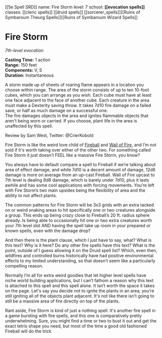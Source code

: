 [[5e Spell SRD]]
name: Fire Storm
level: 7
school: **[[evocation spells]]**
classes: [[cleric spells]]
         [[druid spells]]
         [[sorcerer_spells]][[Ruins of Symbaroum Theurg Spells]][[Ruins of Symbaroum Wizard Spells]]

# Fire Storm 
_7th-level evocation_ 

**Casting Time:** 1 action    
**Range:** 150 feet    
**Components:** V, S    
**Duration:** Instantaneous 

A storm made up of sheets of roaring flame appears in a location you choose within range. The area of the storm consists of up to ten 10-foot cubes, which you can arrange as you wish. Each cube must have at least one face adjacent to the face of another cube. Each creature in the area must make a Dexterity saving throw. It takes 7d10 fire damage on a failed save, or half as much damage on a successful one.    
The fire damages objects in the area and ignites flammable objects that aren't being worn or carried. If you choose, plant life in the area is unaffected by this spell. 


Review by Sam West, Twitter: @CrierKobold

Fire Storm is like the weird love child of [Fireball](https://www.caverns-and-creatures.com/5e-spells/fireball) and [Wall of Fire](https://www.caverns-and-creatures.com/5e-spells/wall-of-fire), and I’m not sold if it's worth taking over either of the other two. For something called Fire Storm it just doesn’t FEEL like a massive Fire Storm, you know?

You always have to default compare a spell to Fireball if we’re talking about area of effect damage, and while 7d10 is a decent amount of damage, 12d6 damage is more on average from an up-cast Fireball. Wall of Fire upcast to 7th level is dealing 8d8 damage, which is barely under 7d10, plus it lasts awhile and has some cool applications with forcing movements. You’re left with Fire Storm’s two main upsides being the flexibility of area and the ability to not affect plants.

The common patterns for Fire Storm will be 3x3 grids with an extra tacked on or weird snaking areas to hit specifically one or two creatures alongside a group. This ends up being crazy close to Fireball’s 20 ft. radius sphere already. Is being able to occasionally hit one or two extra creatures worth your 7th level slot AND having the spell take up room in your prepared or known spells, even with the damage drop?

And then there is the plant clause, which I just have to say, what? What is this text? Why is it here? Do any other fire spells have this text? What is the point, outside of I guess allowing it on the Druid spell list? Which, even then, wildfires and controlled burns historically have had positive environmental effects to my limited understanding, so that doesn’t seem like a particularly compelling reason.

Normally I’m all for extra weird goodies that let higher level spells have niche world building applications, but I can’t fathom a reason why this text is attached to this spell and this spell alone. It isn’t worth the space it takes on the page. Let's say you decide not to ignite the plants in an area; you’re still igniting all of the objects plant adjacent. It's not like there isn’t going to still be a massive area of fire directly on top of the plants.

Rant aside, Fire Storm is kind of just a nothing spell. It's another fire spell in a game bursting with fire spells, and this one is comparatively pretty underwhelming. Sure, you might find a time or two to bust it out and get the exact tetris shape you need, but most of the time a good old fashioned Fireball will do the trick